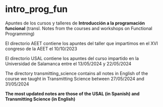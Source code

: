 # intro_prog_fun
Apuntes de los cursos y talleres de **Introducción a la programación funcional** (transl. Notes from the courses and workshops on Functional Programming)

El directorio AEET contiene los apuntes del taller que impartimos en el XVI congreso de la AEET el 10/10/2023

El directorio USAL contiene los apuntes del curso impartido en la Universidad de Salamanca entre el 13/05/2024 y 22/05/2024 

The directory transmitting_science contains all notes in English of the course we taught in Transmitting Science between 27/05/2024 and 31/05/2024 

**The most updated notes are those of the USAL (in Spanish) and Transmitting Science (in English)**
